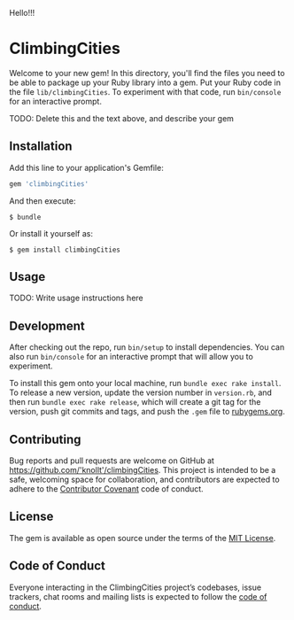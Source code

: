 Hello!!!

# ClimbingCities

Welcome to your new gem! In this directory, you'll find the files you need to be able to package up your Ruby library into a gem. Put your Ruby code in the file `lib/climbingCities`. To experiment with that code, run `bin/console` for an interactive prompt.

TODO: Delete this and the text above, and describe your gem

## Installation

Add this line to your application's Gemfile:

```ruby
gem 'climbingCities'
```

And then execute:

    $ bundle

Or install it yourself as:

    $ gem install climbingCities

## Usage

TODO: Write usage instructions here

## Development

After checking out the repo, run `bin/setup` to install dependencies. You can also run `bin/console` for an interactive prompt that will allow you to experiment.

To install this gem onto your local machine, run `bundle exec rake install`. To release a new version, update the version number in `version.rb`, and then run `bundle exec rake release`, which will create a git tag for the version, push git commits and tags, and push the `.gem` file to [rubygems.org](https://rubygems.org).

## Contributing

Bug reports and pull requests are welcome on GitHub at https://github.com/'knollt'/climbingCities. This project is intended to be a safe, welcoming space for collaboration, and contributors are expected to adhere to the [Contributor Covenant](http://contributor-covenant.org) code of conduct.

## License

The gem is available as open source under the terms of the [MIT License](https://opensource.org/licenses/MIT).

## Code of Conduct

Everyone interacting in the ClimbingCities project’s codebases, issue trackers, chat rooms and mailing lists is expected to follow the [code of conduct](https://github.com/'knollt'/climbingCities/blob/master/CODE_OF_CONDUCT.md).
